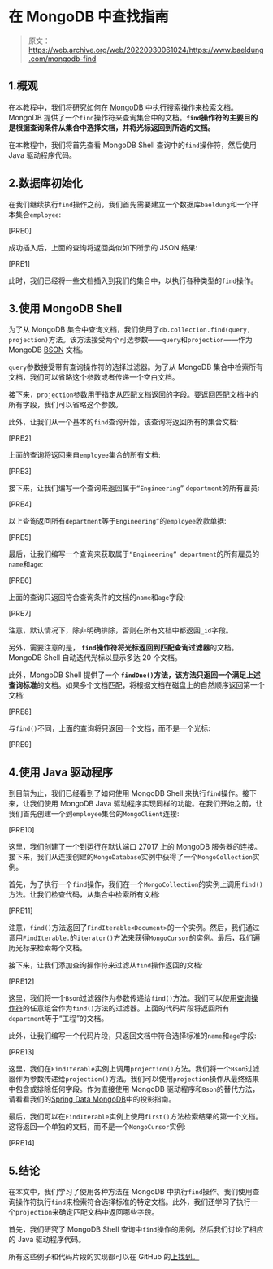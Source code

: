 # 在 MongoDB 中查找指南

> 原文：<https://web.archive.org/web/20220930061024/https://www.baeldung.com/mongodb-find>

## 1.概观

在本教程中，我们将研究如何在 [MongoDB](https://web.archive.org/web/20220810165323/https://www.mongodb.com/) 中执行搜索操作来检索文档。MongoDB 提供了一个`find`操作符来查询集合中的文档。**`find`操作符的主要目的是根据查询条件从集合中选择文档，并将光标返回到所选的文档。**

在本教程中，我们将首先查看 MongoDB Shell 查询中的`find`操作符，然后使用 Java 驱动程序代码。

## 2.数据库初始化

在我们继续执行`find`操作之前，我们首先需要建立一个数据库`baeldung`和一个样本集合`employee`:

[PRE0]

成功插入后，上面的查询将返回类似如下所示的 JSON 结果:

[PRE1]

此时，我们已经将一些文档插入到我们的集合中，以执行各种类型的`find`操作。

## 3.使用 MongoDB Shell

为了从 MongoDB 集合中查询文档，我们使用了`db.collection.find(query, projection)`方法。该方法接受两个可选参数——`query`和`projection`——作为 MongoDB [BSON](/web/20220810165323/https://www.baeldung.com/mongodb-bson) 文档。

`query`参数接受带有查询操作符的选择过滤器。为了从 MongoDB 集合中检索所有文档，我们可以省略这个参数或者传递一个空白文档。

接下来，`projection`参数用于指定从匹配文档返回的字段。要返回匹配文档中的所有字段，我们可以省略这个参数。

此外，让我们从一个基本的`find`查询开始，该查询将返回所有的集合文档:

[PRE2]

上面的查询将返回来自`employee`集合的所有文档:

[PRE3]

接下来，让我们编写一个查询来返回属于`“Engineering”` `department`的所有雇员:

[PRE4]

以上查询返回所有`department`等于`Engineering”`的`employee`收款单据:

[PRE5]

最后，让我们编写一个查询来获取属于`“Engineering” department`的所有雇员的`name`和`age`:

[PRE6]

上面的查询只返回符合查询条件的文档的`name`和`age`字段:

[PRE7]

注意，默认情况下，除非明确排除，否则在所有文档中都返回`_id`字段。

另外，需要注意的是， **`find`操作符将光标返回到匹配查询过滤器**的文档。MongoDB Shell 自动迭代光标以显示多达 20 个文档。

此外，MongoDB Shell 提供了一个 **`findOne()`方法，该方法只返回一个满足上述查询标准**的文档。如果多个文档匹配，将根据文档在磁盘上的自然顺序返回第一个文档:

[PRE8]

与`find()`不同，上面的查询将只返回一个文档，而不是一个光标:

[PRE9]

## 4.使用 Java 驱动程序

到目前为止，我们已经看到了如何使用 MongoDB Shell 来执行`find`操作。接下来，让我们使用 MongoDB Java 驱动程序实现同样的功能。在我们开始之前，让我们首先创建一个到`employee`集合的`MongoClient`连接:

[PRE10]

这里，我们创建了一个到运行在默认端口 27017 上的 MongoDB 服务器的连接。接下来，我们从连接创建的`MongoDatabase`实例中获得了一个`MongoCollection`实例。

首先，为了执行一个`find`操作，我们在一个`MongoCollection`的实例上调用`find()`方法。让我们检查代码，从集合中检索所有文档:

[PRE11]

注意，`find()`方法返回了`FindIterable<Document>`的一个实例。然后，我们通过调用`FindIterable.`的`iterator()`方法来获得`MongoCursor`的实例。最后，我们遍历光标来检索每个文档。

接下来，让我们添加查询操作符来过滤从`find`操作返回的文档:

[PRE12]

这里，我们将一个`Bson`过滤器作为参数传递给`find()`方法。我们可以使用[查询操作符](https://web.archive.org/web/20220810165323/https://www.mongodb.com/docs/manual/reference/operator/query/)的任意组合作为`find()`方法的过滤器。上面的代码片段将返回所有`department`等于“工程”的文档。

此外，让我们编写一个代码片段，只返回文档中符合选择标准的`name`和`age`字段:

[PRE13]

这里，我们在`FindIterable`实例上调用`projection()`方法。我们将一个`Bson`过滤器作为参数传递给`projection()`方法。我们可以使用`projection`操作从最终结果中包含或排除任何字段。作为直接使用 MongoDB 驱动程序和`Bson`的替代方法，请看看我们的[Spring Data MongoDB](/web/20220810165323/https://www.baeldung.com/mongodb-return-specific-fields)中的投影指南。

最后，我们可以在`FindIterable`实例上使用`first()`方法检索结果的第一个文档。这将返回一个单独的文档，而不是一个`MongoCursor`实例:

[PRE14]

## 5.结论

在本文中，我们学习了使用各种方法在 MongoDB 中执行`find`操作。我们使用查询操作符执行`find`来检索符合选择标准的特定文档。此外，我们还学习了执行一个`projection`来确定匹配文档中返回哪些字段。

首先，我们研究了 MongoDB Shell 查询中`find`操作的用例，然后我们讨论了相应的 Java 驱动程序代码。

所有这些例子和代码片段的实现都可以在 GitHub 的[上找到。](https://web.archive.org/web/20220810165323/https://github.com/eugenp/tutorials/tree/master/persistence-modules/java-mongodb-3)